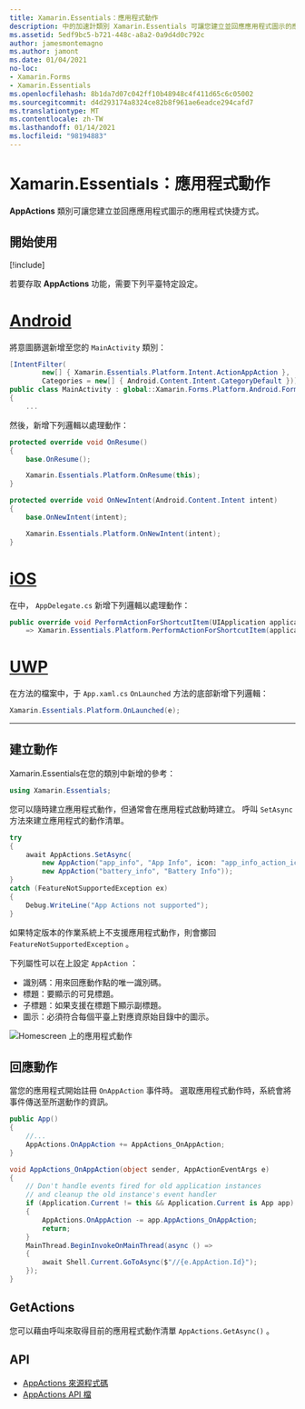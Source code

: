 ```yaml
---
title: Xamarin.Essentials：應用程式動作
description: 中的加速計類別 Xamarin.Essentials 可讓您建立並回應應用程式圖示的應用程式快捷方式。
ms.assetid: 5edf9bc5-b721-448c-a8a2-0a9d4d0c792c
author: jamesmontemagno
ms.author: jamont
ms.date: 01/04/2021
no-loc:
- Xamarin.Forms
- Xamarin.Essentials
ms.openlocfilehash: 8b1da7d07c042ff10b48948c4f411d65c6c05002
ms.sourcegitcommit: d4d293174a8324ce82b8f961ae6eadce294cafd7
ms.translationtype: MT
ms.contentlocale: zh-TW
ms.lasthandoff: 01/14/2021
ms.locfileid: "98194883"
---
```

# <a name="no-locxamarinessentials-app-actions"></a>Xamarin.Essentials：應用程式動作

**AppActions** 類別可讓您建立並回應應用程式圖示的應用程式快捷方式。

## <a name="get-started"></a>開始使用

[!include[](~/essentials/includes/get-started.md)]

若要存取 **AppActions** 功能，需要下列平臺特定設定。

# <a name="android"></a>[Android](#tab/android)

將意圖篩選新增至您的 `MainActivity` 類別：

```csharp
[IntentFilter(
        new[] { Xamarin.Essentials.Platform.Intent.ActionAppAction },
        Categories = new[] { Android.Content.Intent.CategoryDefault })]
public class MainActivity : global::Xamarin.Forms.Platform.Android.FormsAppCompatActivity
{
    ...
```

然後，新增下列邏輯以處理動作：

```csharp
protected override void OnResume()
{
    base.OnResume();

    Xamarin.Essentials.Platform.OnResume(this);
}

protected override void OnNewIntent(Android.Content.Intent intent)
{
    base.OnNewIntent(intent);

    Xamarin.Essentials.Platform.OnNewIntent(intent);
}
```

# <a name="ios"></a>[iOS](#tab/ios)

在中， `AppDelegate.cs` 新增下列邏輯以處理動作：

```csharp
public override void PerformActionForShortcutItem(UIApplication application, UIApplicationShortcutItem shortcutItem, UIOperationHandler completionHandler)
    => Xamarin.Essentials.Platform.PerformActionForShortcutItem(application, shortcutItem, completionHandler);
```

# <a name="uwp"></a>[UWP](#tab/uwp)

在方法的檔案中，于 `App.xaml.cs` `OnLaunched` 方法的底部新增下列邏輯：

```csharp
Xamarin.Essentials.Platform.OnLaunched(e);
```

-----

## <a name="create-actions"></a>建立動作

Xamarin.Essentials在您的類別中新增的參考：

```csharp
using Xamarin.Essentials;
```
您可以隨時建立應用程式動作，但通常會在應用程式啟動時建立。 呼叫 `SetAsync` 方法來建立應用程式的動作清單。


```csharp
try
{
    await AppActions.SetAsync(
        new AppAction("app_info", "App Info", icon: "app_info_action_icon"),
        new AppAction("battery_info", "Battery Info"));
}
catch (FeatureNotSupportedException ex)
{
    Debug.WriteLine("App Actions not supported");
}
```

如果特定版本的作業系統上不支援應用程式動作，則會擲回 `FeatureNotSupportedException` 。 

下列屬性可以在上設定 `AppAction` ：

* 識別碼：用來回應動作點的唯一識別碼。
* 標題：要顯示的可見標題。
* 子標題：如果支援在標題下顯示副標題。
* 圖示：必須符合每個平臺上對應資原始目錄中的圖示。

![Homescreen 上的應用程式動作](images/appactions.png)

## <a name="responding-to-actions"></a>回應動作

當您的應用程式開始註冊 `OnAppAction` 事件時。 選取應用程式動作時，系統會將事件傳送至所選動作的資訊。

```csharp
public App()
{
    //...
    AppActions.OnAppAction += AppActions_OnAppAction;
}

void AppActions_OnAppAction(object sender, AppActionEventArgs e)
{
    // Don't handle events fired for old application instances
    // and cleanup the old instance's event handler
    if (Application.Current != this && Application.Current is App app)
    {
        AppActions.OnAppAction -= app.AppActions_OnAppAction;
        return;
    }
    MainThread.BeginInvokeOnMainThread(async () =>
    {
        await Shell.Current.GoToAsync($"//{e.AppAction.Id}");
    });
}
```

## <a name="getactions"></a>GetActions
您可以藉由呼叫來取得目前的應用程式動作清單 `AppActions.GetAsync()` 。

## <a name="api"></a>API

- [AppActions 來源程式碼](https://github.com/xamarin/Essentials/tree/main/Xamarin.Essentials/AppActions)
- [AppActions API 檔](xref:Xamarin.Essentials.AppActions)

